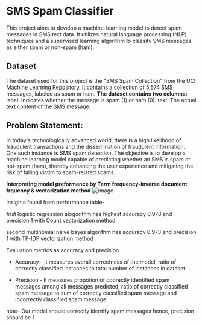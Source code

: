 # SMS Spam Classifier
This project aims to develop a machine-learning model to detect spam messages in SMS text data. It utilizes natural language processing (NLP) techniques and a supervised learning algorithm to classify SMS messages as either spam or non-spam (ham).

## Dataset
The dataset used for this project is the "SMS Spam Collection" from the UCI Machine Learning Repository. It contains a collection of 5,574 SMS messages, labeled as spam or ham. 
**The dataset contains two columns:**
label: Indicates whether the message is spam (1) or ham (0).
text: The actual text content of the SMS message.

## Problem Statement: 
In today's technologically advanced world, there is a high likelihood of fraudulent transactions and the dissemination of fraudulent information. One such instance is SMS spam detection. The objective is to develop a machine learning model capable of predicting whether an SMS is spam or not-spam (ham), thereby enhancing the user experience and mitigating the risk of falling victim to spam-related scams.

**Interpreting model preformance by Term frequency-inverse document frquency & vectorization method**
![image](https://github.com/ANDUGULA-SAI-KIRAN/SMS-Spam-Classifer/assets/143734802/826d7cfd-7d1b-4775-9c17-616558fc0b4b)

Insights found from performance table-

first logistic regression alogorithm has highest accuracy 0.978 and precision 1 with Count vectorization method

second multinomial naive bayes algorithm has accuracy 0.973 and precision 1 with TF-IDF vectorization method

Evaluation metrics as accuracy and precision

- Accuracy - it measures overall correctness of the model, ratio of correctly classified instances to total number of instances in dataset

- Precision - It measures propotion of coorectly identified spam messages among all messages predicted, ratio of correctly classified spam message to sum of correctly classified spam message and incorrectly classified spam message

note- Our model should correctly identify spam messages hence, precision should be 1


